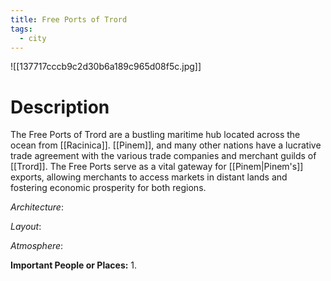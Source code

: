 ```yaml
---
title: Free Ports of Trord
tags:
  - city
---
```

![[137717cccb9c2d30b6a189c965d08f5c.jpg]]
# Description
The Free Ports of Trord are a bustling maritime hub located across the ocean from [[Racinica]]. [[Pinem]], and many other nations have a lucrative trade agreement with the various trade companies and merchant guilds of [[Trord]]. The Free Ports serve as a vital gateway for [[Pinem|Pinem's]] exports, allowing merchants to access markets in distant lands and fostering economic prosperity for both regions.

_Architecture_: 

_Layout_: 

_Atmosphere_: 

**Important People or Places:**
1.  
